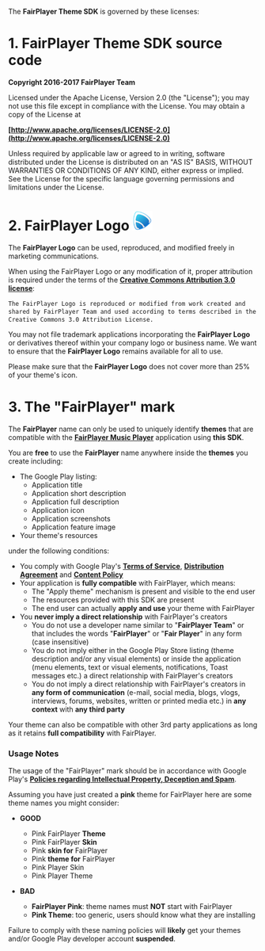 The **FairPlayer Theme SDK** is governed by these licenses:

# 1. FairPlayer Theme SDK source code
**Copyright 2016-2017 FairPlayer Team**

Licensed under the Apache License, Version 2.0 (the "License");
you may not use this file except in compliance with the License.
You may obtain a copy of the License at

**[http://www.apache.org/licenses/LICENSE-2.0](http://www.apache.org/licenses/LICENSE-2.0)**

Unless required by applicable law or agreed to in writing, software
distributed under the License is distributed on an "AS IS" BASIS,
WITHOUT WARRANTIES OR CONDITIONS OF ANY KIND, either express or implied.
See the License for the specific language governing permissions and
limitations under the License.

# 2. FairPlayer Logo <img src="https://github.com/FairPlayerTeam/FairPlayer-SDK/raw/master/fairplayer-logo.png" width="40">
The **FairPlayer Logo** can be used, reproduced, and modified freely in marketing communications.

When using the FairPlayer Logo or any modification of it, proper attribution is required under the terms of the **[Creative Commons Attribution 3.0 license](http://creativecommons.org/licenses/by/3.0/)**:

    The FairPlayer Logo is reproduced or modified from work created and shared by FairPlayer Team and used according to terms described in the Creative Commons 3.0 Attribution License.

You may not file trademark applications incorporating the **FairPlayer Logo** or derivatives thereof within your company logo or business name. We want to ensure that the **FairPlayer Logo** remains available for all to use.

Please make sure that the **FairPlayer Logo** does not cover more than 25% of your theme's icon.

# 3. The "FairPlayer" mark

The **FairPlayer** name can only be used to uniquely identify **themes** that are compatible with the **[FairPlayer Music Player](https://play.google.com/store/apps/details?id=com.fairplayer)** application using **this SDK**.

You are **free** to use the **FairPlayer** name anywhere inside the **themes** you create including:

  - The Google Play listing:
    - Application title
    - Application short description
    - Application full description
    - Application icon
    - Application screenshots
    - Application feature image
  - Your theme's resources

under the following conditions:

  - You comply with Google Play's **[Terms of Service](http://play.google.com/intl/en_us/about/play-terms.html)**, **[Distribution Agreement](http://play.google.com/about/developer-distribution-agreement.html)** and **[Content Policy](https://play.google.com/about/developer-content-policy/)**
  - Your application is **fully compatible** with FairPlayer, which means:
    - The "Apply theme" mechanism is present and visible to the end user
    - The resources provided with this SDK are present
    - The end user can actually **apply and use** your theme with FairPlayer
  - You **never imply a direct relationship** with FairPlayer's creators
    - You do not use a developer name similar to "**FairPlayer Team**" or that includes the words "**FairPlayer**" or "**Fair Player**" in any form (case insensitive)
    - You do not imply either in the Google Play Store listing (theme description and/or any visual elements) or inside the application (menu elements, text or visual elements, notifications, Toast messages etc.) a direct relationship with FairPlayer's creators
    - You do not imply a direct relationship with FairPlayer's creators in **any form of communication** (e-mail, social media, blogs, vlogs, interviews, forums, websites, written or printed media etc.) in **any context** with **any third party**

Your theme can also be compatible with other 3rd party applications as long as it retains **full compatibility** with FairPlayer.

### Usage Notes

The usage of the "FairPlayer" mark should be in accordance with Google Play's **[Policies regarding Intellectual Property, Deception and Spam](https://play.google.com/about/ip-deception-spam/impersonation-ip/)**.

Assuming you have just created a **pink** theme for FairPlayer here are some theme names you might consider:

  - **GOOD**
    - Pink FairPlayer **Theme**
    - Pink FairPlayer **Skin**
    - Pink **skin for** FairPlayer
    - Pink **theme for** FairPlayer
    - Pink Player Skin
    - Pink Player Theme

  - **BAD**
    - **FairPlayer Pink**: theme names must **NOT** start with FairPlayer
    - **Pink Theme**: too generic, users should know what they are installing

Failure to comply with these naming policies will **likely** get your themes and/or Google Play developer account **suspended**.